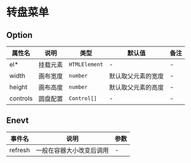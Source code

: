 # 转盘菜单

## Option

| 属性名 | 说明 | 类型 | 默认值 | 备注 |
| --- | --- | --- | --- | --- |
| el* | 挂载元素 | `HTMLElement` | - | - |
| width | 画布宽度 | `number` | 默认取父元素的宽度 | - |
| height | 画布高度 | `number` | 默认取父元素的高度 | - |
| controls | 圆盘配置 | `Control[]` | - | - |

## Enevt

| 事件名 | 说明 | 参数 |
| --- | --- | --- |
| refresh | 一般在容器大小改变后调用 | - |
